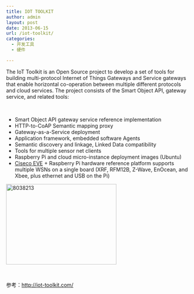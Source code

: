 ```yaml
---
title: IOT TOOLKIT
author: admin
layout: post
date: 2013-06-15
url: /iot-toolkit/
categories:
  - 开发工具
  - 硬件

---
```

The IoT Toolkit is an Open Source project to develop a set of tools for building multi-protocol Internet of Things Gateways and Service gateways that enable horizontal co-operation between multiple different protocols and cloud services. The project consists of the Smart Object API, gateway service, and related tools:

&nbsp;

  * Smart Object API gateway service reference implementation
  * HTTP-to-CoAP Semantic mapping proxy
  * Gateway-as-a-Service deployment
  * Application framework, embedded software Agents
  * Semantic discovery and linkage, Linked Data compatibility
  * Tools for multiple sensor net clients
  * Raspberry Pi and cloud micro-instance deployment images (Ubuntu)
  * <a href="http://www.kickstarter.com/projects/ciseco/eve-alpha-raspberry-pi-wireless-development-hardwa" target="_blank">Ciseco EVE</a> + Raspberry Pi hardware reference platform supports multiple WSNs on a single board (XRF, RFM12B, Z-Wave, EnOcean, and Xbee, plus ethernet and USB on the Pi)

[<img class="alignnone size-medium wp-image-50" alt="8038213" src="http://www.goodmemory.cc/wp-content/uploads/2013/06/8038213-300x219.png" width="300" height="219" />][1]

&nbsp;

参考：<http://iot-toolkit.com/>

 [1]: http://www.goodmemory.cc/wp-content/uploads/2013/06/8038213.png